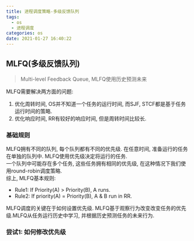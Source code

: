 ```yaml
---
title: 进程调度策略-多级反馈队列
tags:
  - os
  - 进程调度
categories: os
date: 2021-01-27 16:40:22
---
```


## MLFQ(多级反馈队列)
> Multi-level Feedback Queue, MLFQ使用历史预测未来

MLFQ需要解决两方面的问题: 
1. 优化周转时间, OS并不知道一个任务的运行时间, 而SJF, STCF都是基于任务运行时间的策略.
2. 优化响应时间, RR有较好的响应时间, 但是周转时间比较长.

### 基础规则
MLFQ拥有不同的队列, 每个队列都有不同的优先级. 在任意时间, 准备运行的任务在单独的队列中. MLFQ使用优先级决定将运行的任务.  
一个队列中可能存在多个任务, 这些任务拥有相同的优先级, 在这种情况下我们使用round-robin调度策略.  
综上, MLFQ基本规则:
- Rule1: If Priority(A) > Priority(B), A runs.
- Rule2: If priority(A) = Priority(B), A & B run in RR.

MLFQ调度的关键在于如何设置优先级. MLFQ基于观察行为改变改变任务的优先级.MLFQ从任务运行历史中学习, 并根据历史预测任务的未来行为.

### 尝试1: 如何修改优先级




